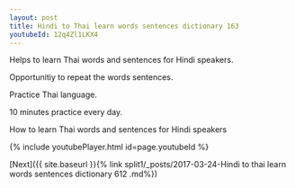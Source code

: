 ```yaml
---
layout: post
title: Hindi to Thai learn words sentences dictionary 163 
youtubeId: 12q4Zl1LKX4
---
```

 
 
Helps to learn Thai words and sentences for Hindi speakers.

Opportunitiy to repeat the words sentences. 

Practice Thai language. 
 
10 minutes practice every day. 
 
How to learn Thai words and sentences for Hindi speakers 
 
{% include youtubePlayer.html id=page.youtubeId %}
 
 
[Next]({{ site.baseurl }}{% link  split1/_posts/2017-03-24-Hindi to thai learn words sentences dictionary 612 .md%})
 
